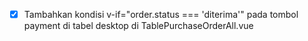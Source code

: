 - [x] Tambahkan kondisi v-if="order.status === 'diterima'" pada tombol payment di tabel desktop di TablePurchaseOrderAll.vue
